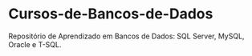 # Cursos-de-Bancos-de-Dados
 Repositório de Aprendizado em Bancos de Dados: SQL Server, MySQL, Oracle e T-SQL.
